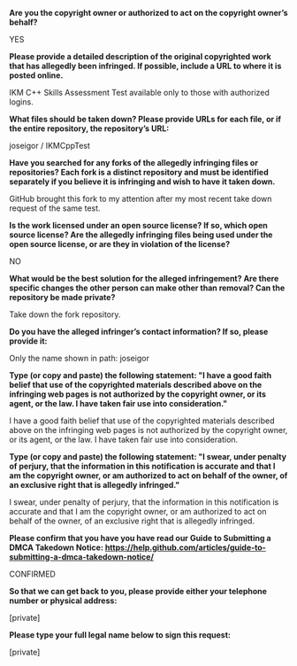 **Are you the copyright owner or authorized to act on the copyright owner’s behalf?**

YES

**Please provide a detailed description of the original copyrighted work that has allegedly been infringed. If possible, include a URL to where it is posted online.**

IKM C++ Skills Assessment Test available only to those with authorized logins.

**What files should be taken down? Please provide URLs for each file, or if the entire repository, the repository’s URL:**

joseigor / IKMCppTest

**Have you searched for any forks of the allegedly infringing files or repositories? Each fork is a distinct repository and must be identified separately if you believe it is infringing and wish to have it taken down.**

GitHub brought this fork to my attention after my most recent take down request of the same test.

**Is the work licensed under an open source license? If so, which open source license? Are the allegedly infringing files being used under the open source license, or are they in violation of the license?**

NO

**What would be the best solution for the alleged infringement? Are there specific changes the other person can make other than removal? Can the repository be made private?**

Take down the fork repository.

**Do you have the alleged infringer’s contact information? If so, please provide it:**

Only the name shown in path: joseigor

**Type (or copy and paste) the following statement: "I have a good faith belief that use of the copyrighted materials described above on the infringing web pages is not authorized by the copyright owner, or its agent, or the law. I have taken fair use into consideration."**

I have a good faith belief that use of the copyrighted materials described above on the infringing web pages is not authorized by the copyright owner, or its agent, or the law. I have taken fair use into consideration.

**Type (or copy and paste) the following statement: "I swear, under penalty of perjury, that the information in this notification is accurate and that I am the copyright owner, or am authorized to act on behalf of the owner, of an exclusive right that is allegedly infringed."**

I swear, under penalty of perjury, that the information in this notification is accurate and that I am the copyright owner, or am authorized to act on behalf of the owner, of an exclusive right that is allegedly infringed.

**Please confirm that you have you have read our Guide to Submitting a DMCA Takedown Notice: https://help.github.com/articles/guide-to-submitting-a-dmca-takedown-notice/**

CONFIRMED

**So that we can get back to you, please provide either your telephone number or physical address:**

[private]

**Please type your full legal name below to sign this request:**

[private]
